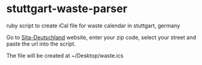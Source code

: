 stuttgart-waste-parser
======================

ruby script to create iCal file for waste calendar in stuttgart, germany

Go to [Sita-Deutschland](https://www.sita-deutschland.de/loesungen/privathaushalte/abfuhrkalender/stuttgart.html) website, enter your zip code, select your street and paste the url into the script.

The file will be created at ~/Desktop/waste.ics
